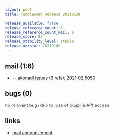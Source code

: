 ```yaml
---
layout: post
title: Tumbleweed Release 20210108

release_available: false
release_reference_count: 6
release_reference_count_mail: 6
release_score: 93
release_stability_level: stable
release_version: 20210108
---
```


## mail (1:6)

- [-- akonadi issues](https://github.com/boombatower/tumbleweed-review/issues/10) (6 refs); [2021-02.5050](https://github.com/boombatower/tumbleweed-review/issues/10)

## bugs (0)

<!--more-->

no relevant bugs due to [loss of bugzilla API access](https://bugzilla.opensuse.org/show_bug.cgi?id=1157722)



## links

- [mail announcement](https://github.com/boombatower/tumbleweed-review/issues/10)
